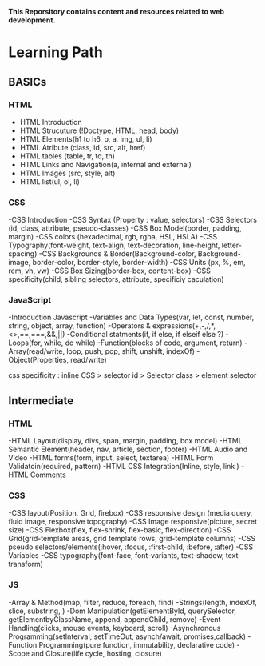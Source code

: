 **This Reporsitory contains content and resources related to web development.**
# Learning Path
## BASICs
### HTML 
- HTML Introduction 
- HTML Strucuture (!Doctype, HTML, head, body)
- HTML Elements(h1 to h6, p, a, img, ul, li)
- HTML Atribute (class, id, src, alt, href)
- HTML tables (table, tr, td, th)
- HTML Links and Navigation(a, internal and external)
- HTML Images (src, style, alt)
- HTML list(ul, ol, li)

### CSS 
-CSS Introduction 
-CSS Syntax (Property : value, selectors)
-CSS Selectors (id, class, attribute, pseudo-classes)
-CSS Box Model(border, padding, margin)
-CSS colors (hexadecimal, rgb, rgba, HSL, HSLA)
-CSS Typography(font-weight, text-align, text-decoration, line-height, letter-spacing)
-CSS Backgrounds & Border(Background-color, Background-image, border-color, border-style, border-width)
-CSS Units (px, %, em, rem, vh, vw)
-CSS Box Sizing(border-box, content-box)
-CSS specificity(child, sibling selectors, attribute, specificiy caculation)

### JavaScript
-Introduction Javascript
-Variables and Data Types(var, let, const, number, string, object, array, function)
-Operators & expressions(+,-,/,*,<>,==,===,&&,||)
-Conditional statments(if, if else, if elseif else ?)
-Loops(for, while, do while)
-Function(blocks of code, argument, return)
-Array(read/write, loop, push, pop, shift, unshift, indexOf)
-Object(Properties, read/write)


css specificity : 
inline CSS > selector id > Selector class > element selector


## Intermediate
### HTML
-HTML Layout(display, divs, span, margin, padding, box model)
-HTML Semantic Element(header, nav, article, section, footer)
-HTML Audio and Video
-HTML forms(form, input, select, textarea)
-HTML Form Validatoin(required, pattern)
-HTML CSS Integration(Inline, style, link )
-HTML Comments

### CSS 
-CSS layout(Position, Grid, firebox)
-CSS responsive design (media query, fluid image, responsive topography)
-CSS Image responsive(picture, secret size)
-CSS Flexbox(flex, flex-shrink, flex-basic, flex-direction)
-CSS Grid(grid-template areas, grid template rows, grid-template columns)
-CSS pseudo selectors/elements(:hover, :focus, :first-child, :before, :after)
-CSS Variables
-CSS typography(font-face, font-variants, text-shadow, text-transform)

### JS
-Array & Method(map, filter, reduce, foreach, find)
-Strings(length, indexOf, slice, substring, )
-Dom Manipulation(getElementById, querySelector, getElementbyClassName, append, appendChild, remove)
-Event Handling(clicks, mouse events, keyboard, scroll)
-Asynchronous Programming(setInterval, setTimeOut, asynch/await, promises,callback)
-Function Programming(pure function, immutability, declarative code)
-Scope and Closure(life cycle, hosting, closure)

